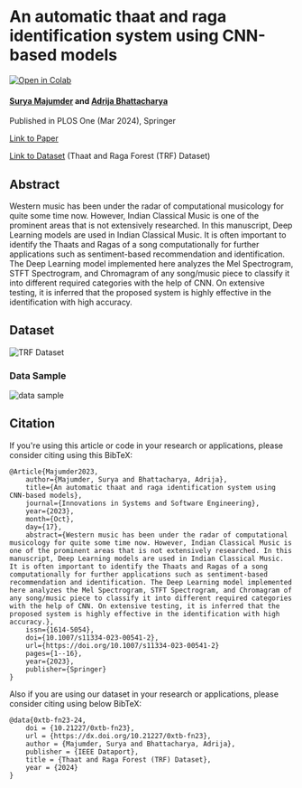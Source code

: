 # An automatic thaat and raga identification system using CNN-based models

[![Open in Colab](https://colab.research.google.com/assets/colab-badge.svg)](https://colab.research.google.com/github/SuryaMajumder/Thaat_and_Raga_Identification/blob/main/Thaat_and_Raga_Identification.ipynb) 

#### [Surya Majumder](https://www.linkedin.com/in/surya-majumder-333891246/) and [Adrija Bhattacharya](https://in.linkedin.com/in/adrija-bhattacharya-482865114)


Published in PLOS One (Mar 2024), Springer

[Link to Paper](https://doi.org/10.1007/s11334-023-00541-2) 

[Link to Dataset](https://ieee-dataport.org/documents/thaat-and-raga-forest-trf-dataset) (Thaat and Raga Forest (TRF) Dataset)


## Abstract
Western music has been under the radar of computational musicology for quite some time now. However, Indian Classical Music is one of the prominent areas that is not extensively researched. In this manuscript, Deep Learning models are used in Indian Classical Music. It is often important to identify the Thaats and Ragas of a song computationally for further applications such as sentiment-based recommendation and identification. The Deep Learning model implemented here analyzes the Mel Spectrogram, STFT Spectrogram, and Chromagram of any song/music piece to classify it into different required categories with the help of CNN. On extensive testing, it is inferred that the proposed system is highly effective in the identification with high accuracy.


## Dataset
![TRF Dataset](https://github.com/user-attachments/assets/ed353ab0-af47-4a6f-b756-f94bdf86b683)

### Data Sample
![data sample](https://github.com/user-attachments/assets/bdfd7ea0-c411-455c-94ad-9d0703ad76db)


## Citation
If you're using this article or code in your research or applications, please consider citing using this BibTeX:

```
﻿@Article{Majumder2023,
    author={Majumder, Surya and Bhattacharya, Adrija},
    title={An automatic thaat and raga identification system using CNN-based models},
    journal={Innovations in Systems and Software Engineering},
    year={2023},
    month={Oct},
    day={17},
    abstract={Western music has been under the radar of computational musicology for quite some time now. However, Indian Classical Music is one of the prominent areas that is not extensively researched. In this manuscript, Deep Learning models are used in Indian Classical Music. It is often important to identify the Thaats and Ragas of a song computationally for further applications such as sentiment-based recommendation and identification. The Deep Learning model implemented here analyzes the Mel Spectrogram, STFT Spectrogram, and Chromagram of any song/music piece to classify it into different required categories with the help of CNN. On extensive testing, it is inferred that the proposed system is highly effective in the identification with high accuracy.},
    issn={1614-5054},
    doi={10.1007/s11334-023-00541-2},
    url={https://doi.org/10.1007/s11334-023-00541-2}
    pages={1--16},
    year={2023},
    publisher={Springer}
}
```

Also if you are using our dataset in your research or applications, please consider citing using below BibTeX:

```
@data{0xtb-fn23-24,
    doi = {10.21227/0xtb-fn23},
    url = {https://dx.doi.org/10.21227/0xtb-fn23},
    author = {Majumder, Surya and Bhattacharya, Adrija},
    publisher = {IEEE Dataport},
    title = {Thaat and Raga Forest (TRF) Dataset},
    year = {2024}
}
```
